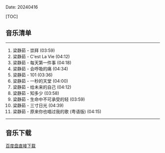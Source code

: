 Date: 20240416


[TOC]


## 音乐清单


------------------------------------------------------------------------

1.  梁静茹 - 崇拜 (03:59)
2.  梁静茹 - C\'est La Vie (04:12)
3.  梁静茹 - 每天第一件事 (04:18)
4.  梁静茹 - 会呼吸的痛 (04:34)
5.  梁静茹 - 101 (03:36)
6.  梁静茹 - 一秒的天堂 (04:00)
7.  梁静茹 - 给未来的自己 (04:12)
8.  梁静茹 - 知多少 (03:58)
9.  梁静茹 - 生命中不可承受的轻 (03:59)
10. 梁静茹 - 三寸日光 (04:39)
11. 梁静茹 - 原来你也唱过我的歌 (粤语版) (04:15)

------------------------------------------------------------------------


## 音乐下载


<a class="btn btn-primary" target="_blank"
    href="https://pan.baidu.com/s/1LPAp3ePuys1V-TvWChSLqw?pwd=1ztq"><span
        class="glyphicon glyphicon-download-alt" aria-hidden="true"></span>
    百度盘直接下载
</a>

